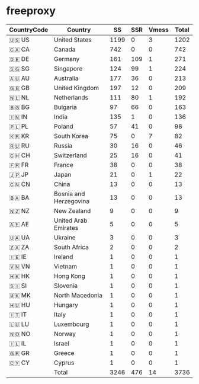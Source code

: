 # freeproxy

|CountryCode|Country|SS|SSR|Vmess|Total|
|  ----  | ----  |  ----  | ----  |  ----  | ----  |
|🇺🇸 US|United States|1199|0|3|1202|
|🇨🇦 CA|Canada|742|0|0|742|
|🇩🇪 DE|Germany|161|109|1|271|
|🇸🇬 SG|Singapore|124|99|1|224|
|🇦🇺 AU|Australia|177|36|0|213|
|🇬🇧 GB|United Kingdom|197|12|0|209|
|🇳🇱 NL|Netherlands|111|80|1|192|
|🇧🇬 BG|Bulgaria|97|66|0|163|
|🇮🇳 IN|India|135|1|0|136|
|🇵🇱 PL|Poland|57|41|0|98|
|🇰🇷 KR|South Korea|75|0|7|82|
|🇷🇺 RU|Russia|30|16|0|46|
|🇨🇭 CH|Switzerland|25|16|0|41|
|🇫🇷 FR|France|38|0|0|38|
|🇯🇵 JP|Japan|21|0|1|22|
|🇨🇳 CN|China|13|0|0|13|
|🇧🇦 BA|Bosnia and Herzegovina|13|0|0|13|
|🇳🇿 NZ|New Zealand|9|0|0|9|
|🇦🇪 AE|United Arab Emirates|5|0|0|5|
|🇺🇦 UA|Ukraine|3|0|0|3|
|🇿🇦 ZA|South Africa|2|0|0|2|
|🇮🇪 IE|Ireland|1|0|0|1|
|🇻🇳 VN|Vietnam|1|0|0|1|
|🇭🇰 HK|Hong Kong|1|0|0|1|
|🇸🇮 SI|Slovenia|1|0|0|1|
|🇲🇰 MK|North Macedonia|1|0|0|1|
|🇭🇺 HU|Hungary|1|0|0|1|
|🇮🇹 IT|Italy|1|0|0|1|
|🇱🇺 LU|Luxembourg|1|0|0|1|
|🇳🇴 NO|Norway|1|0|0|1|
|🇮🇱 IL|Israel|1|0|0|1|
|🇬🇷 GR|Greece|1|0|0|1|
|🇨🇾 CY|Cyprus|1|0|0|1|
||Total|3246|476|14|3736|
